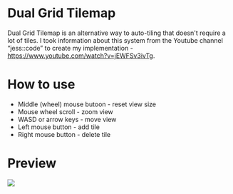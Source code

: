 # Dual Grid Tilemap
Dual Grid Tilemap is an alternative way to auto-tiling that doesn't require a lot of tiles. I took information about this system from the Youtube channel “jess::code” to create my implementation - https://www.youtube.com/watch?v=jEWFSv3ivTg.

# How to use
- Middle (wheel) mouse butoon - reset view size
- Mouse wheel scroll - zoom view
- WASD or arrow keys - move view
- Left mouse button - add tile
- Right mouse button - delete tile

# Preview
![](preview/preview%20dual-grid%20tilemap.gif)
